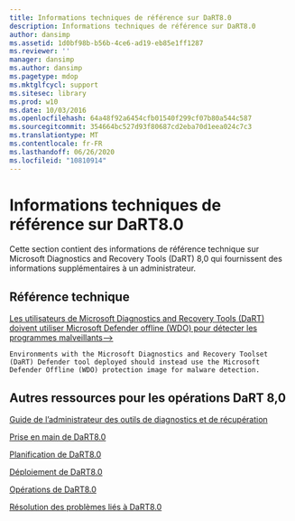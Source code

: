 ```yaml
---
title: Informations techniques de référence sur DaRT8.0
description: Informations techniques de référence sur DaRT8.0
author: dansimp
ms.assetid: 1d0bf98b-b56b-4ce6-ad19-eb85e1ff1287
ms.reviewer: ''
manager: dansimp
ms.author: dansimp
ms.pagetype: mdop
ms.mktglfcycl: support
ms.sitesec: library
ms.prod: w10
ms.date: 10/03/2016
ms.openlocfilehash: 64a48f92a6454cfb01540f299cf07b80a544c587
ms.sourcegitcommit: 354664bc527d93f80687cd2eba70d1eea024c7c3
ms.translationtype: MT
ms.contentlocale: fr-FR
ms.lasthandoff: 06/26/2020
ms.locfileid: "10810914"
---
```

# Informations techniques de référence sur DaRT8.0


Cette section contient des informations de référence technique sur Microsoft Diagnostics and Recovery Tools (DaRT) 8,0 qui fournissent des informations supplémentaires à un administrateur.

## Référence technique


[Les utilisateurs de Microsoft Diagnostics and Recovery Tools (DaRT) doivent utiliser Microsoft Defender offline (WDO) pour détecter les programmes malveillants-->](use-windows-defender-offline-wdo-for-malware-protection-not-dart.md)

    Environments with the Microsoft Diagnostics and Recovery Toolset (DaRT) Defender tool deployed should instead use the Microsoft Defender Offline (WDO) protection image for malware detection.

## Autres ressources pour les opérations DaRT 8,0


[Guide de l’administrateur des outils de diagnostics et de récupération](index.md)

[Prise en main de DaRT8.0](getting-started-with-dart-80-dart-8.md)

[Planification de DaRT8.0](planning-for-dart-80-dart-8.md)

[Déploiement de DaRT8.0](deploying-dart-80-dart-8.md)

[Opérations de DaRT8.0](operations-for-dart-80-dart-8.md)

[Résolution des problèmes liés à DaRT8.0](troubleshooting-dart-80-dart-8.md)

 

 






